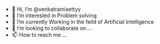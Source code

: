 - 👋 Hi, I’m @venkatramisettyy
- 👀 I’m interested in Problem solving 
- 🌱 I’m currently Working in the feild of Artificial Intelligence
- 💞️ I’m looking to collaborate on ...
- 📫 How to reach me ...

<!---
venkatramisettyy/venkatramisettyy is a ✨ special ✨ repository because its `README.md` (this file) appears on your GitHub profile.
You can click the Preview link to take a look at your changes.
--->
